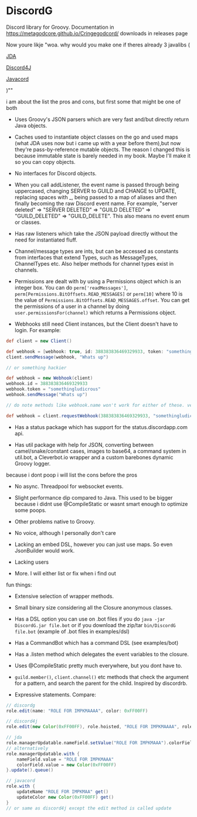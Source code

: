 # DiscordG
Discord library for Groovy. Documentation in https://metagodcore.github.io/Cringegodcord/ downloads in releases page

Now youre likje "woa. why would you make one if theres already 3 javalibs (

[JDA](https://github.com/DV8FromTheWorld/JDA)

[Discord4J](https://github.com/austinv11/Discord4J)

[Javacord](https://github.com/BtoBastian/Javacord)

)""

i am about the list the pros and cons, but first some that might be one of both

* Uses Groovy's JSON parsers which are very fast and/but directly return Java objects.

* Caches used to instantiate object classes on the go and used maps (what JDA uses now but i came up with a year before
them),but now they're pass-by-reference mutable objects. The reason I changed this is because immutable state is barely
needed in my book. Maybe I'll make it so you can copy objects.

* No interfaces for Discord objects.

* When you call addListener, the event name is passed through being uppercased, changing SERVER to GUILD and
CHANGE to UPDATE, replacing spaces with _, being passed to a map of aliases and then finally becoming the raw Discord
event name. For example, "server deleted" => "SERVER DELETED" => "GUILD DELETED" => "GUILD_DELETED" => "GUILD_DELETE".
This also means no event enum or classes.

* Has raw listeners which take the JSON payload directly without the need for instantiated fluff.

* Channel/message types are ints, but can be accessed as constants from interfaces that extend Types, such as
MessageTypes, ChannelTypes etc. Also helper methods for channel types exist in channels.

* Permissions are dealt with by using a Permissions object which is an integer box. You can do
`perm['readMessages']`, `perm[Permissions.BitOffsets.READ_MESSAGES]` or `perm[10]` where 10 is the value of
`Permissions.BitOffsets.READ_MESSAGES.offset`. You can get the permissions of a user in a channel by doing
`user.permissionsFor(channel)` which returns a Permissions object.

* Webhooks still need Client instances, but the Client doesn't have to login. For example:
```groovy
def client = new Client()

def webhook = [webhook: true, id: 388383836469329933, token: "somethingludicrous"]
client.sendMessage(webhook, "Whats up")

// or something hackier

def webhook = new Webhook(client)
webhook.id = 388383836469329933
webhook.token = "somethingludicrous"
webhook.sendMessage("Whats up")

// do note methods like webhook.name won't work for either of these. version superior to both:

def webhook = client.requestWebhook(388383836469329933, "somethingludicrous")
```

* Has a status package which has support for the status.discordapp.com api.

* Has util package with help for JSON, converting between camel/snake/constant cases, images to base64,
a command system in util.bot, a Cleverbot.io wrapper and a custom barebones dynamic Groovy logger.

because i dont poop i will list the cons before the pros

* No async. Threadpool for websocket events.

* Slight performance dip compared to Java. This used to be bigger because i didnt use @CompileStatic or wasnt
smart enough to optimize some poops.

* Other problems native to Groovy.

* No voice, although I personally don't care

* Lacking an embed DSL, however you can just use maps. So even JsonBuilder would work.

* Lacking users

* More. I will either list or fix when i find out

fun things:

* Extensive selection of wrapper methods.

* Small binary size considering all the Closure anonymous classes.

* Has a DSL option you can use on .bot files if you do `java -jar DiscordG.jar file.bot`
or if you download the zip/tar `bin/DiscordG file.bot` (example of .bot files in examples/dsl)

* Has a CommandBot which has a command DSL (see examples/bot)

* Has a .listen method which delegates the event variables to the closure.

* Uses @CompileStatic pretty much everywhere, but you dont have to.

* `guild.member()`, `client.channel()` etc methods that check the argument for a pattern, and search the parent for the
child. Inspired by discordrb.

* Expressive statements. Compare:

```groovy
// discordg
role.edit(name: "ROLE FOR IMPKMAAAA", color: 0xFF00FF)

// discord4j
role.edit(new Color(0xFF00FF), role.hoisted, "ROLE FOR IMPKMAAAA", role.permissions, role.mentionable)

// jda
role.managerUpdatable.nameField.setValue("ROLE FOR IMPKMAAA").colorField.setValue(new Color(0xFF00FF)).update().queue()
// alternatively
role.managerUpdatable.with {
    nameField.value = "ROLE FOR IMPKMAAA"
    colorField.value = new Color(0xFF00FF)
}.update().queue()

// javacord
role.with {
    updateName "ROLE FOR IMPKMAA" get()
    updateColor new Color(0xFF00FF) get()
}
// or same as discord4j except the edit method is called update
```

